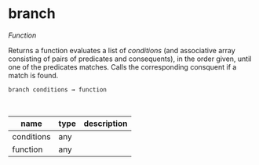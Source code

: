 # branch

_Function_

Returns a function evaluates a list of _conditions_ (and associative array consisting of pairs of predicates and consequents), in the order given, until one of the predicates matches. Calls the corresponding consquent if a match is found.

<pre><code>branch conditions &rarr; function</code></pre>
<br>

| name | type | description |
|------|------|-------------|
|conditions|any||
|function|any||


